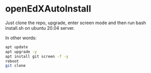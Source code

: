 # openEdXAutoInstall

Just clone the repo, upgrade, enter screen mode and then run bash install.sh on ubuntu 20.04 server.

In other words:

```bash
apt update
apt upgrade -y
apt install git screen -f -y
reboot
git clone 
```
